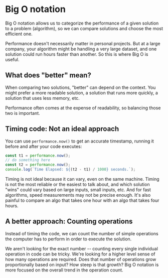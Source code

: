 # Big O notation

Big O notation allows us to categorize the performance of a given solution to a problem (algorithm), so we can compare solutions and choose the most efficient one.

Performance doesn't necessarily matter in personal projects. But at a large company, your algorithm might be handling a very large dataset, and one solution could run hours faster than another. So this is where Big O is useful.

## What does "better" mean?

When comparing two solutions, "better" can depend on the context. You might prefer a more readable solution, a solution that runs more quickly, a solution that uses less memory, etc.

Performance often comes at the expense of readability, so balancing those two is important.

## Timing code: Not an ideal approach

You can use `performance.now()` to get an accurate timestamp, running it before and after your code executes:

```javascript
const t1 = performance.now();
// do something here
const t2 = performance.now();
console.log(`Time Elapsed: ${(t2 - t1) / 1000} seconds.`);
```

Timing is not ideal because it can vary, even on the same machine. Timing is not the most reliable or the easiest to talk about, and which solution "wins" could vary based on large inputs, small inputs, etc. And for fast algorithms, speed measurements may not be precise enough. It's also painful to compare an algo that takes one hour with an algo that takes four hours.

## A better approach: Counting operations

Instead of timing the code, we can count the number of simple operations the computer has to perform in order to execute the solution.

We aren't looking for the exact number -- counting every single individual operation in code can be tricky. We're looking for a higher level sense of how many operations are required. Does that number of operations grow proportionally based on input? How steep is that growth? Big O notation is more focused on the overall trend in the operation count.
